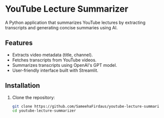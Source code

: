 # YouTube Lecture Summarizer

A Python application that summarizes YouTube lectures by extracting transcripts and generating concise summaries using AI.

## Features

- Extracts video metadata (title, channel).
- Fetches transcripts from YouTube videos.
- Summarizes transcripts using OpenAI's GPT model.
- User-friendly interface built with Streamlit.

## Installation

1. Clone the repository:

   ```bash
   git clone https://github.com/SameehaFirdaus/youtube-lecture-summarizer.git
   cd youtube-lecture-summarizer
   
